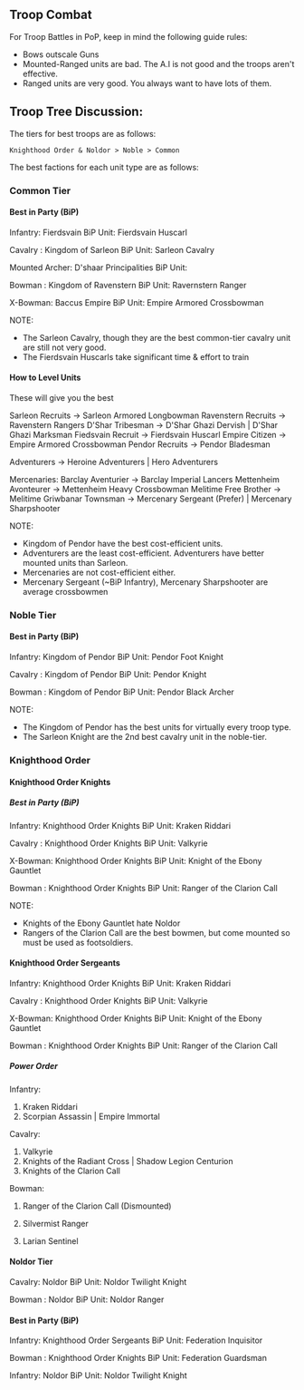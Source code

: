 
## Troop Combat


For Troop Battles in PoP, keep in mind the following guide rules:

- Bows outscale Guns
- Mounted-Ranged units are bad. The A.I is not good and the troops aren't effective.
- Ranged units are very good. You always want to have lots of them.

## Troop Tree Discussion:




The tiers for best troops are as follows:

	Knighthood Order & Noldor > Noble > Common

The best factions for each unit type are as follows:

### Common Tier

#### Best in Party (BiP)

Infantry: Fierdsvain
BiP Unit: Fierdsvain Huscarl

Cavalry : Kingdom of Sarleon
BiP Unit: Sarleon Cavalry

Mounted Archer: D'shaar Principalities
BiP Unit: 

Bowman 	: Kingdom of Ravenstern
BiP Unit: Ravernstern Ranger

X-Bowman: Baccus Empire
BiP Unit: Empire Armored Crossbowman

NOTE:
- The Sarleon Cavalry, though they are the best common-tier cavalry unit are still not very good.
- The Fierdsvain Huscarls take significant time & effort to train

#### How to Level Units

These will give you the best

Sarleon Recruits 	-> Sarleon Armored Longbowman
Ravenstern Recruits 	-> Ravenstern Rangers
D'Shar Tribesman 	-> D'Shar Ghazi Dervish | D'Shar Ghazi Marksman
Fiedsvain Recruit 	-> Fierdsvain Huscarl
Empire Citizen 		-> Empire Armored Crossbowman
Pendor Recruits 	-> Pendor Bladesman

Adventurers 		-> Heroine Adventurers | Hero Adventurers

Mercenaries:
Barclay Aventurier  	-> Barclay Imperial Lancers
Mettenheim Avonteurer	-> Mettenheim Heavy Crossbowman
Melitime Free Brother 	-> Melitime Griwbanar
Townsman 		-> Mercenary Sergeant (Prefer) | Mercenary Sharpshooter 

NOTE:
- Kingdom of Pendor have the best cost-efficient units.
- Adventurers are the least cost-efficient. Adventurers have better mounted units than Sarleon.
- Mercenaries are not cost-efficient either.
- Mercenary Sergeant (~BiP Infantry), Mercenary Sharpshooter are average crossbowmen

### Noble Tier

#### Best in Party (BiP)

Infantry: Kingdom of Pendor
BiP Unit: Pendor Foot Knight

Cavalry	: Kingdom of Pendor
BiP Unit: Pendor Knight

Bowman	: Kingdom of Pendor
BiP Unit: Pendor Black Archer

NOTE:
- The Kingdom of Pendor has the best units for virtually every troop type.
- The Sarleon Knight are the 2nd best cavalry unit in the noble-tier.


### Knighthood Order


#### Knighthood Order Knights

##### Best in Party (BiP)

Infantry: Knighthood Order Knights
BiP Unit: Kraken Riddari

Cavalry	: Knighthood Order Knights
BiP Unit: Valkyrie

X-Bowman: Knighthood Order Knights
BiP Unit: Knight of the Ebony Gauntlet

Bowman	: Knighthood Order Knights
BiP Unit: Ranger of the Clarion Call

NOTE:
- Knights of the Ebony Gauntlet hate Noldor
- Rangers of the Clarion Call are the best bowmen, but come mounted so must be used as footsoldiers.

#### Knighthood Order Sergeants

Infantry: Knighthood Order Knights
BiP Unit: Kraken Riddari

Cavalry	: Knighthood Order Knights
BiP Unit: Valkyrie

X-Bowman: Knighthood Order Knights
BiP Unit: Knight of the Ebony Gauntlet

Bowman	: Knighthood Order Knights
BiP Unit: Ranger of the Clarion Call

##### Power Order

Infantry:
1. Kraken Riddari
2. Scorpian Assassin | Empire Immortal

Cavalry:
1. Valkyrie
2. Knights of the Radiant Cross | Shadow Legion Centurion
3. Knights of the Clarion Call

Bowman:
1. Ranger of the Clarion Call (Dismounted)
2. Silvermist Ranger

3. Larian Sentinel

#### Noldor Tier

Cavalry: Noldor
BiP Unit: Noldor Twilight Knight

Bowman	: Noldor
BiP Unit: Noldor Ranger


#### Best in Party (BiP)

Infantry: Knighthood Order Sergeants
BiP Unit: Federation Inquisitor

Bowman	: Knighthood Order Knights
BiP Unit: Federation Guardsman

Infantry: Noldor
BiP Unit: Noldor Twilight Knight